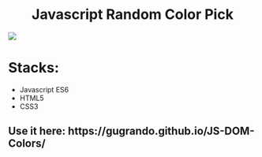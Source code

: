 <h1 align="center"> Javascript Random Color Pick </h1>
<img  src="https://github.com/gugrando/JS-DOM-Colors/blob/main/readme/colorspickgif.gif"/>
<h1 align="start"> Stacks: </h1>
<ul align="start"> 
  <li>Javascript ES6</li>
  <li>HTML5</li>
  <li>CSS3</li>
</ul>
<h2>
Use it here: https://gugrando.github.io/JS-DOM-Colors/
</h2>

